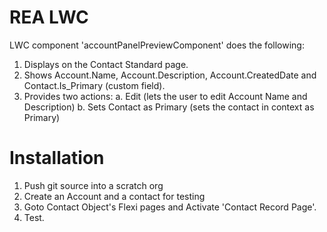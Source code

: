 # REA LWC

LWC component 'accountPanelPreviewComponent' does the following:
1. Displays on the Contact Standard page.
2. Shows Account.Name, Account.Description, Account.CreatedDate and Contact.Is_Primary (custom field).
3. Provides two actions:
    a. Edit (lets the user to edit Account Name and Description)
    b. Sets Contact as Primary (sets the contact in context as Primary)
    

# Installation
1. Push git source into a scratch org
2. Create an Account and a contact for testing
3. Goto Contact Object's Flexi pages and Activate 'Contact Record Page'. 
4. Test.
